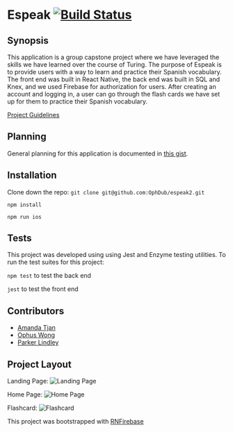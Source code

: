 # Espeak [![Build Status](https://travis-ci.org/OphDub/espeak2.svg?branch=master)](https://travis-ci.org/OphDub/espeak2)

## Synopsis

This application is a group capstone project where we have leveraged the skills we have learned over the course of Turing. The purpose of Espeak is to provide users with a way to learn and practice their Spanish vocabulary. The front end was built in React Native, the back end was built in SQL and Knex, and we used Firebase for authorization for users. After creating an account and logging in, a user can go through the flash cards we have set up for them to practice their Spanish vocabulary.

[Project Guidelines](http://frontend.turing.io/projects/capstone.html)

## Planning

General planning for this application is documented in [this gist](https://gist.github.com/OphDub/518c025ee574e0f401c715c7ef8deb9d).

## Installation

Clone down the repo:
`git clone git@github.com:OphDub/espeak2.git`

`npm install`

`npm run ios`

## Tests

This project was developed using using Jest and Enzyme testing utilities. To run the test suites for this project:

`npm test` to test the back end

`jest` to test the front end

## Contributors

- [Amanda Tjan](https://github.com/soytjan)
- [Ophus Wong](https://github.com/OphDub)
- [Parker Lindley](https://github.com/etcetera8)

## Project Layout

Landing Page:
![Landing Page](https://i.imgur.com/EXVqb1P.png)

Home Page: 
![Home Page](https://i.imgur.com/sXWWoR2.png)

Flashcard:
![Flashcard](https://i.imgur.com/TYQsH8q.png)

This project was bootstrapped with [RNFirebase](https://github.com/invertase/react-native-firebase)
